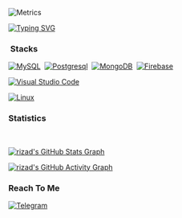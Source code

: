 ![Metrics](https://metrics.lecoq.io/riz4d?template=classic&config.timezone=America%2FNew_York)

[![Typing SVG](https://readme-typing-svg.herokuapp.com?color=%23F7EF10&lines=Muhammed+Rizad)](https://github.com/riz4d)

### &nbsp;Stacks
[![MySQL](https://img.shields.io/badge/-MySQL-333333?style=flat&logo=mysql)](https://www.mysql.com/)&nbsp;
[![Postgresql](https://img.shields.io/badge/-Postgres-333333?style=flat&logo=postgresql)](https://www.postgresql.org/)&nbsp;
[![MongoDB](https://img.shields.io/badge/-MongoDB-333333?style=flat&logo=mongodb)](https://www.mongodb.com/)&nbsp;
[![Firebase](https://img.shields.io/badge/-Firebase-333333?style=flat&logo=firebase)](https://firebase.google.com/)&nbsp;

[![Visual Studio Code](https://img.shields.io/badge/-Visual%20Studio%20Code-333333?style=flat&logo=visual-studio-code&logoColor=007ACC)](https://vscode.dev/)&nbsp;


[![Linux](https://img.shields.io/badge/-Linux-333333?style=flat&logo=Kalilinux)](https://www.kali.org)&nbsp;

<h3>Statistics</h3>
<br>

[![rizad's GitHub Stats Graph](https://github-readme-streak-stats.herokuapp.com/?user=riz4d)](https://github.com/riz4d)

[![rizad's GitHub Activity Graph](https://activity-graph.herokuapp.com/graph?username=riz4d&theme=react-dark&custom_title=Contribution+Graph)](https://github.com/riz4d)
</div>


<h3>Reach To Me</h3>

[![Telegram](https://img.shields.io/badge/Telegram-grey?style=for-the-badge&logo=telegram)](https://telegram.me/rizad_x96)

